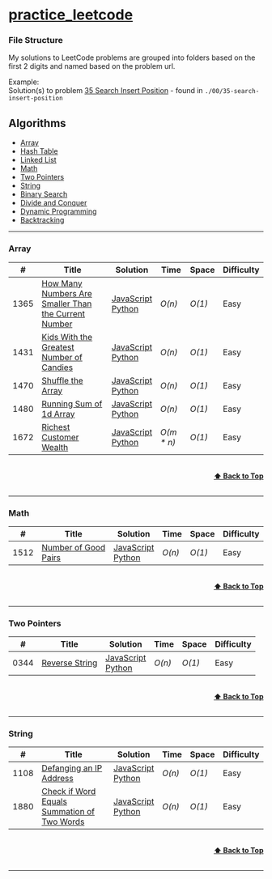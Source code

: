 # [practice_leetcode](https://leetcode.com/problemset/all/)

### File Structure

My solutions to LeetCode problems are grouped into folders based on the first 2 digits and named based on the problem url.

Example:<br>
Solution(s) to problem [35 Search Insert Position](https://leetcode.com/problems/search-insert-position/) - found in `./00/35-search-insert-position`

## Algorithms

- [Array](https://github.com/michedomingo/practice_leetcode#Array)
- [Hash Table](https://github.com/michedomingo/practice_leetcode#Array)
- [Linked List](https://github.com/michedomingo/practice_leetcode#Array)
- [Math](https://github.com/michedomingo/practice_leetcode#Math)
- [Two Pointers](https://github.com/michedomingo/practice_leetcode#Two-Pointers)
- [String](https://github.com/michedomingo/practice_leetcode#String)
- [Binary Search](https://github.com/michedomingo/practice_leetcode#String)
- [Divide and Conquer](https://github.com/michedomingo/practice_leetcode#String)
- [Dynamic Programming](https://github.com/michedomingo/practice_leetcode#String)
- [Backtracking](https://github.com/michedomingo/practice_leetcode#String)

---

### Array

| #    | Title                                                                                                                                       | Solution                                                                                                                                                   | Time        | Space  | Difficulty |
| ---- | ------------------------------------------------------------------------------------------------------------------------------------------- | ---------------------------------------------------------------------------------------------------------------------------------------------------------- | ----------- | ------ | ---------- |
| 1365 | [How Many Numbers Are Smaller Than the Current Number](https://leetcode.com/problems/how-many-numbers-are-smaller-than-the-current-number/) | [JavaScript]()<br>[Python](./13/65-how-many-numbers-are-smaller-than-the-current-number/1365-how-many-numbers-are-smaller-than-the-current-number.py)      | _O(n)_      | _O(1)_ | Easy       |
| 1431 | [Kids With the Greatest Number of Candies](https://leetcode.com/problems/kids-with-the-greatest-number-of-candies/)                         | [JavaScript]()<br>[Python](./14/31-kids-with-the-greatest-number-of-candies/1431-kids-with-the-greatest-number-of-candies.py)                              | _O(n)_      | _O(1)_ | Easy       |
| 1470 | [Shuffle the Array](https://leetcode.com/problems/shuffle-the-array/)                                                                       | [JavaScript]()<br>[Python](./14/70-shuffle-the-array/1470-shuffle-the-array.py)                                                                            | _O(n)_      | _O(1)_ | Easy       |
| 1480 | [Running Sum of 1d Array](https://leetcode.com/problems/running-sum-of-1d-array/)                                                           | [JavaScript](./14/80-running-sum-of-1d-array/1480-running-sum-of-1d-array.js)<br>[Python](./14/80-running-sum-of-1d-array/1480-running-sum-of-1d-array.py) | _O(n)_      | _O(1)_ | Easy       |
| 1672 | [Richest Customer Wealth](https://leetcode.com/problems/richest-customer-wealth/)                                                           | [JavaScript]()<br>[Python](./16/72-richest-customer-wealth/1672-richest-customer-wealth.py)                                                                | _O(m \* n)_ | _O(1)_ | Easy       |

<br/>
<div align="right">
    <b><a href="#algorithms">⬆️ Back to Top</a></b>
</div>
<br/>

---

### Math

| #    | Title                                                                      | Solution                                                                              | Time   | Space  | Difficulty |
| ---- | -------------------------------------------------------------------------- | ------------------------------------------------------------------------------------- | ------ | ------ | ---------- |
| 1512 | [Number of Good Pairs](https://leetcode.com/problems/number-of-good-pairs) | [JavaScript]()<br>[Python](./15/12-number-of-good-pairs/1512-number-of-good-pairs.py) | _O(n)_ | _O(1)_ | Easy       |

<br/>
<div align="right">
    <b><a href="#algorithms">⬆️ Back to Top</a></b>
</div>
<br/>

---

### Two Pointers

| #    | Title                                                                | Solution                                                                  | Time   | Space  | Difficulty |
| ---- | -------------------------------------------------------------------- | ------------------------------------------------------------------------- | ------ | ------ | ---------- |
| 0344 | [Reverse String](https://leetcode.com/problems/number-of-good-pairs) | [JavaScript]()<br>[Python](./03/44-reverse-string/0344-reverse-string.py) | _O(n)_ | _O(1)_ | Easy       |

<br/>
<div align="right">
    <b><a href="#algorithms">⬆️ Back to Top</a></b>
</div>
<br/>

---

### String

| #    | Title                                                                                                                     | Solution                                                                                                                                                                                                                                   | Time   | Space  | Difficulty |
| ---- | ------------------------------------------------------------------------------------------------------------------------- | ------------------------------------------------------------------------------------------------------------------------------------------------------------------------------------------------------------------------------------------ | ------ | ------ | ---------- |
| 1108 | [Defanging an IP Address](https://leetcode.com/problems/defanging-an-ip-address/)                                         | [JavaScript]()<br>[Python](./11/08-defanging-an-ip-address/1108-defanging-an-ip-address.py)                                                                                                                                                | _O(n)_ | _O(1)_ | Easy       |
| 1880 | [Check if Word Equals Summation of Two Words](https://leetcode.com/problems/check-if-word-equals-summation-of-two-words/) | [JavaScript](./18/80-check-if-word-equals-summation-of-two-words/1880-check-if-word-equals-summation-of-two-words.js)<br>[Python](./18/80-check-if-word-equals-summation-of-two-words/1880-check-if-word-equals-summation-of-two-words.py) | _O(n)_ | _O(1)_ | Easy       |

<br/>
<div align="right">
    <b><a href="#algorithms">⬆️ Back to Top</a></b>
</div>
<br/>

---
